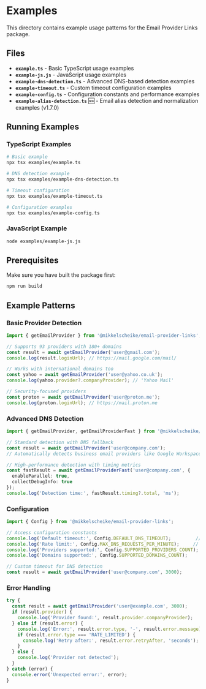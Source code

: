 # Examples

This directory contains example usage patterns for the Email Provider Links package.

## Files

- **`example.ts`** - Basic TypeScript usage examples
- **`example-js.js`** - JavaScript usage examples  
- **`example-dns-detection.ts`** - Advanced DNS-based detection examples
- **`example-timeout.ts`** - Custom timeout configuration examples
- **`example-config.ts`** - Configuration constants and performance examples
- **`example-alias-detection.ts`** 🆕 - Email alias detection and normalization examples (v1.7.0)

## Running Examples

### TypeScript Examples
```bash
# Basic example
npx tsx examples/example.ts

# DNS detection example  
npx tsx examples/example-dns-detection.ts

# Timeout configuration
npx tsx examples/example-timeout.ts

# Configuration examples
npx tsx examples/example-config.ts
```

### JavaScript Example
```bash
node examples/example-js.js
```

## Prerequisites

Make sure you have built the package first:
```bash
npm run build
```

## Example Patterns

### Basic Provider Detection
```typescript
import { getEmailProvider } from '@mikkelscheike/email-provider-links';

// Supports 93 providers with 180+ domains
const result = await getEmailProvider('user@gmail.com');
console.log(result.loginUrl); // https://mail.google.com/mail/

// Works with international domains too
const yahoo = await getEmailProvider('user@yahoo.co.uk');
console.log(yahoo.provider?.companyProvider); // 'Yahoo Mail'

// Security-focused providers
const proton = await getEmailProvider('user@proton.me');
console.log(proton.loginUrl); // https://mail.proton.me
```

### Advanced DNS Detection
```typescript
import { getEmailProvider, getEmailProviderFast } from '@mikkelscheike/email-provider-links';

// Standard detection with DNS fallback
const result = await getEmailProvider('user@company.com');
// Automatically detects business email providers like Google Workspace

// High-performance detection with timing metrics
const fastResult = await getEmailProviderFast('user@company.com', {
  enableParallel: true,
  collectDebugInfo: true
});
console.log('Detection time:', fastResult.timing?.total, 'ms');
```

### Configuration
```typescript
import { Config } from '@mikkelscheike/email-provider-links';

// Access configuration constants
console.log('Default timeout:', Config.DEFAULT_DNS_TIMEOUT);         // 5000ms
console.log('Rate limit:', Config.MAX_DNS_REQUESTS_PER_MINUTE);     // 10 requests/min
console.log('Providers supported:', Config.SUPPORTED_PROVIDERS_COUNT); // 93
console.log('Domains supported:', Config.SUPPORTED_DOMAINS_COUNT);     // 180+

// Custom timeout for DNS detection
const result = await getEmailProvider('user@company.com', 3000);
```

### Error Handling
```typescript
try {
  const result = await getEmailProvider('user@example.com', 3000);
  if (result.provider) {
    console.log('Provider found:', result.provider.companyProvider);
  } else if (result.error) {
    console.log('Error:', result.error.type, '-', result.error.message);
    if (result.error.type === 'RATE_LIMITED') {
      console.log('Retry after:', result.error.retryAfter, 'seconds');
    }
  } else {
    console.log('Provider not detected');
  }
} catch (error) {
  console.error('Unexpected error:', error);
}
```

